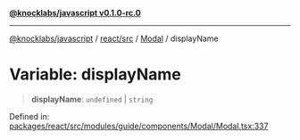 [**@knocklabs/javascript v0.1.0-rc.0**](../../../../../README.md)

***

[@knocklabs/javascript](../../../../../modules.md) / [react/src](../../../README.md) / [Modal](../README.md) / displayName

# Variable: displayName

> **displayName**: `undefined` \| `string`

Defined in: [packages/react/src/modules/guide/components/Modal/Modal.tsx:337](https://github.com/knocklabs/javascript/blob/main/packages/react/src/modules/guide/components/Modal/Modal.tsx#L337)
